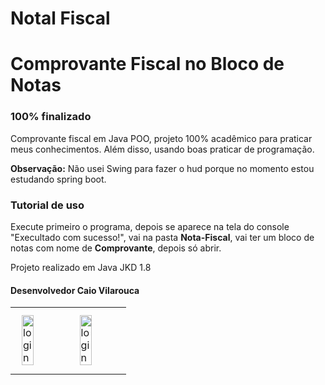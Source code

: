 # Notal Fiscal
 
<h1>Comprovante Fiscal no Bloco de Notas</h1>
<h3>100% finalizado</h3>
<p>Comprovante fiscal em Java POO, projeto 100% acadêmico para praticar meus conhecimentos. Além disso, usando boas praticar de programação.</p>
<p><strong>Observação:</strong> Não usei Swing para fazer o hud porque no momento estou estudando spring boot.</p>
<h3><strong>Tutorial de uso</strong></h3>
<p>Execute primeiro o programa, depois se aparece na tela do console "Execultado com sucesso!", vai na pasta <strong>Nota-Fiscal</strong>, vai ter um bloco de notas com nome de <strong>Comprovante</strong>, depois só abrir.</p>
<p>Projeto realizado em Java JKD 1.8</p>
<h4>Desenvolvedor Caio Vilarouca</h4>
<center>
   <table>
     <tr>
       <td>
         <img alt="login" height="50%" style="margin: 10px" src="https://github.com/CaioVilarouca/Nota-Fiscal/blob/main/Nota%20Fiscal.PNG"/> 
       </td>
       <td>
         <img alt="login" height="50%" style="margin: 10px" src="https://github.com/CaioVilarouca/Nota-Fiscal/blob/main/Console.PNG"/> 
       </td>
     </tr>
   </table>
</center>
